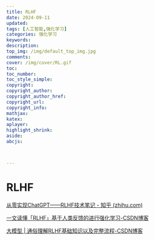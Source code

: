 ```yaml
---
title: RLHF
date: 2024-09-11
updated:
tags: [人工智能,强化学习]
categories: 强化学习
keywords:
description:
top_img: /img/default_top_img.jpg
comments:
cover: /img/cover/RL.gif
toc:
toc_number:
toc_style_simple:
copyright:
copyright_author:
copyright_author_href:
copyright_url:
copyright_info:
mathjax:
katex:
aplayer:
highlight_shrink:
aside:
abcjs:



---
```




# RLHF

[从零实现ChatGPT——RLHF技术笔记 - 知乎 (zhihu.com)](https://zhuanlan.zhihu.com/p/591474085)

[一文读懂「RLHF」基于人类反馈的进行强化学习-CSDN博客](https://blog.csdn.net/Julialove102123/article/details/135669376?ops_request_misc=%7B%22request%5Fid%22%3A%221E7A78EC-2C53-4AA6-B48D-6041DFB2A317%22%2C%22scm%22%3A%2220140713.130102334..%22%7D&request_id=1E7A78EC-2C53-4AA6-B48D-6041DFB2A317&biz_id=0&utm_medium=distribute.pc_search_result.none-task-blog-2~all~top_positive~default-1-135669376-null-null.142^v100^pc_search_result_base8&utm_term=rlhf&spm=1018.2226.3001.4187)

[大模型 | 通俗理解RLHF基础知识以及完整流程-CSDN博客](https://blog.csdn.net/m0_59614665/article/details/141313659?ops_request_misc=&request_id=&biz_id=102&utm_term=RLHF&utm_medium=distribute.pc_search_result.none-task-blog-2~all~sobaiduweb~default-0-141313659.142^v100^pc_search_result_base8&spm=1018.2226.3001.4187)
